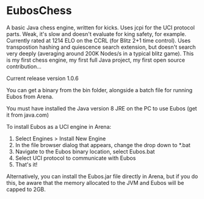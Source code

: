 # EubosChess
A basic Java chess engine, written for kicks. Uses jcpi for the UCI protocol parts. Weak, it's slow and doesn't evaluate for king safety, for example. Currently rated at 1214 ELO on the CCRL (for Blitz 2+1 time control). Uses transpostion hashing and quiescence search extension, but doesn't search very deeply (averaging around 200K Nodes/s in a typical blitz game). This is my first chess engine, my first full Java project, my first open source contribution...

Current release version 1.0.6

You can get a binary from the bin folder, alongside a batch file for running Eubos from Arena.

You must have installed the Java version 8 JRE on the PC to use Eubos (get it from java.com)

To install Eubos as a UCI engine in Arena:

1. Select Engines > Install New Engine
2. In the file browser dialog that appears, change the drop down to *.bat
3. Navigate to the Eubos binary location, select Eubos.bat
4. Select UCI protocol to communicate with Eubos
5. That's it!

Alternatively, you can install the Eubos.jar file directly in Arena, but if you do this, be aware that the memory allocated to the JVM and Eubos will be capped to 2GB.